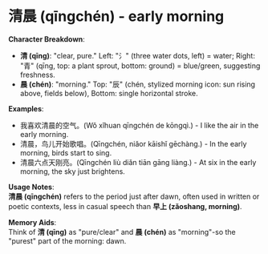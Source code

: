 # **清晨 (qīngchén) - early morning**

**Character Breakdown**:  
- **清 (qīng)**: "clear, pure." Left: "氵" (three water dots, left) = water; Right: "青" (qīng, top: a plant sprout, bottom: ground) = blue/green, suggesting freshness.  
- **晨 (chén)**: "morning." Top: "辰" (chén, stylized morning icon: sun rising above, fields below), Bottom: single horizontal stroke.

**Examples**:  
- 我喜欢清晨的空气。(Wǒ xǐhuan qīngchén de kōngqì.) - I like the air in the early morning.  
- 清晨，鸟儿开始歌唱。(Qīngchén, niǎor kāishǐ gēchàng.) - In the early morning, birds start to sing.  
- 清晨六点天刚亮。(Qīngchén liù diǎn tiān gāng liàng.) - At six in the early morning, the sky just brightens.

**Usage Notes**:  
**清晨 (qīngchén)** refers to the period just after dawn, often used in written or poetic contexts, less in casual speech than **早上 (zǎoshang, morning)**.

**Memory Aids**:  
Think of **清 (qīng)** as "pure/clear" and **晨 (chén)** as "morning"-so the "purest" part of the morning: dawn.
